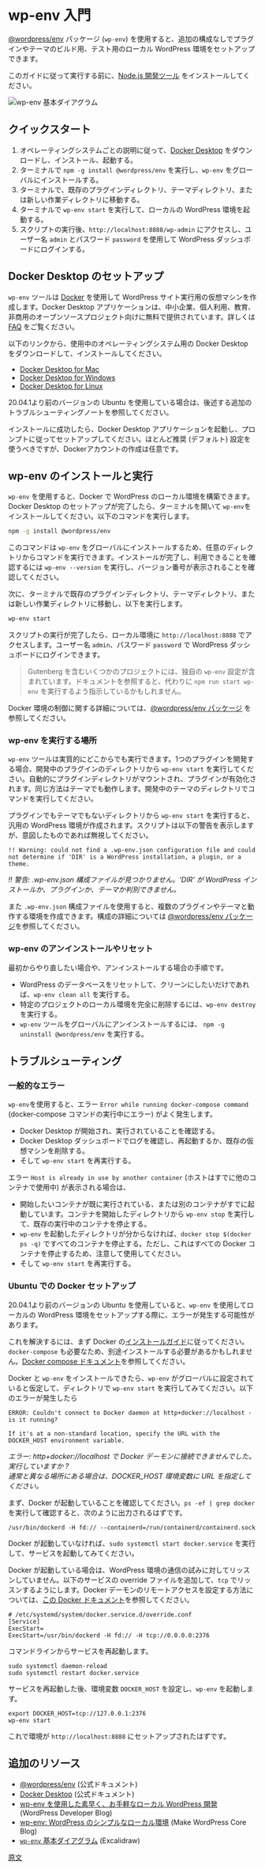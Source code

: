 <!-- 
# Get started with wp-env
 -->
# wp-env 入門

<!-- 
The [@wordpress/env](https://www.npmjs.com/package/@wordpress/env) package (`wp-env`) lets you set up a local WordPress environment (site) for building and testing plugins and themes, without any additional configuration.

Before following this guide, install [Node.js development tools](/docs/getting-started/devenv#node-js-development-tools) if you have not already done so.
 -->
[@wordpress/env](https://www.npmjs.com/package/@wordpress/env) パッケージ (`wp-env`) を使用すると、追加の構成なしでプラグインやテーマのビルド用、テスト用のローカル WordPress 環境をセットアップできます。

このガイドに従って実行する前に、[Node.js 開発ツール](https://ja.wordpress.org/team/handbook/block-editor/getting-started/devenv/#node-js-development-tools) をインストールしてください。

<!-- 
![wp-env basics diagram](https://developer.wordpress.org/files/2023/10/wp-env-diagram.png)
 -->
![wp-env 基本ダイアグラム](https://developer.wordpress.org/files/2023/10/wp-env-diagram.png)

<!-- 
## Quick start
 -->
## クイックスタート

<!--  
1. Download, install, and start [Docker Desktop](https://www.docker.com/products/docker-desktop) following the instructions for your operating system.
2. Run `npm -g install @wordpress/env` in the terminal to install `wp-env` globally.
3. In the terminal, navigate to an existing plugin directory, theme directory, or a new working directory.
4. Run `wp-env start` in the terminal to start the local WordPress environment.
5. After the script runs, navigate to <code>http://localhost:8888/wp-admin</code> and log into the WordPress dashboard using username `admin` and password `password`.
 -->
1. オペレーティングシステムごとの説明に従って、[Docker Desktop](https://www.docker.com/products/docker-desktop) をダウンロードし、インストール、起動する。
2. ターミナルで `npm -g install @wordpress/env` を実行し、`wp-env` をグローバルにインストールする。
3. ターミナルで、既存のプラグインディレクトリ、テーマディレクトリ、または新しい作業ディレクトリに移動する。
4. ターミナルで `wp-env start` を実行して、ローカルの WordPress 環境を起動する。
5. スクリプトの実行後、<code>http://localhost:8888/wp-admin</code> にアクセスし、ユーザー名 `admin` とパスワード `password` を使用して WordPress ダッシュボードにログインする。

<!-- 
## Set up Docker Desktop
 -->
## Docker Desktop のセットアップ

<!-- 
The `wp-env` tool uses [Docker](https://www.docker.com/) to create a virtual machine that runs the local WordPress site. The Docker Desktop application is free for small businesses, personal use, education, and non-commercial open-source projects. See their [FAQ](https://docs.docker.com/desktop/faqs/general/#do-i-need-to-pay-to-use-docker-desktop) for more information.
 -->
`wp-env` ツールは [Docker](https://www.docker.com/) を使用して WordPress サイト実行用の仮想マシンを作成します。Docker Desktop アプリケーションは、中小企業、個人利用、教育、非商用のオープンソースプロジェクト向けに無料で提供されています。詳しくは [FAQ](https://docs.docker.com/desktop/faqs/general/#do-i-need-to-pay-to-use-docker-desktop) をご覧ください。

<!-- 
Use the links below to download and install Docker Desktop for your operating system.
 -->
以下のリンクから、使用中のオペレーティングシステム用の Docker Desktop をダウンロードして、インストールしてください。

- [Docker Desktop for Mac](https://docs.docker.com/desktop/install/mac-install/)
- [Docker Desktop for Windows](https://docs.docker.com/desktop/install/windows-install/)
- [Docker Desktop for Linux](https://docs.docker.com/desktop/install/linux-install/)

<!-- 
If you are using a version of Ubuntu prior to 20.04.1, see the additional [troubleshooting notes](#ubuntu-docker-setup) below.
 -->
20.04.1より前のバージョンの Ubuntu を使用している場合は、後述する追加のトラブルシューティングノートを参照してください。

<!-- 
After successful installation, start the Docker Desktop application and follow the prompts to get set up. You should generally use the recommended (default) settings, and creating a Docker account is optional.
 -->
インストールに成功したら、Docker Desktop アプリケーションを起動し、プロンプトに従ってセットアップしてください。ほとんど推奨 (デフォルト) 設定を使うべきですが、Dockerアカウントの作成は任意です。

<!-- 
## Install and run `wp-env`
 -->
## wp-env のインストールと実行

<!-- 
The `wp-env` tool is used to create a local WordPress environment with Docker. So, after you have set up Docker Desktop, open the terminal and install the `wp-env` by running the command:
 -->
`wp-env` を使用すると、Docker で WordPress のローカル環境を構築できます。Docker Desktop のセットアップが完了したら、ターミナルを開いて `wp-env`をインストールしてください。以下のコマンドを実行します。

```sh
npm -g install @wordpress/env
```

<!-- 
This will install the `wp-env` globally, allowing the tool to be run from any directory. To confirm it's installed and available, run `wp-env --version`, and the version number should appear. 
 -->
このコマンドは `wp-env` をグローバルにインストールするため、任意のディレクトリからコマンドを実行できます。インストールが完了し、利用できることを確認するには `wp-env --version` を実行し、バージョン番号が表示されることを確認してください。

<!-- 
Next, navigate to an existing plugin directory, theme directory, or a new working directory in the terminal and run:
 -->
次に、ターミナルで既存のプラグインディレクトリ、テーマディレクトリ、または新しい作業ディレクトリに移動し、以下を実行します。

```sh
wp-env start
```
<!-- 
Once the script completes, you can access the local environment at: <code>http://localhost:8888</code>. Log into the WordPress dashboard using username `admin` and password `password`.
 -->
スクリプトの実行が完了したら、ローカル環境に <code>http://localhost:8888</code> でアクセスします。ユーザー名 `admin`、パスワード `password` で WordPress ダッシュボードにログインできます。

<!-- 
<div class="callout callout-tip">
    Some projects, like Gutenberg, include their own specific <code>wp-env</code> configurations, and the documentation might prompt you to run <code>npm run start wp-env</code> instead.
</div>
 -->
> Gutenberg を含むいくつかのプロジェクトには、独自の `wp-env` 設定が含まれています。ドキュメントを参照すると、代わりに `npm run start wp-env` を実行するよう指示しているかもしれません。

<!-- 
For more information on controlling the Docker environment, see the [@wordpress/env package](/packages/env/README.md) readme.
 -->
Docker 環境の制御に関する詳細については、[@wordpress/env パッケージ](https://ja.wordpress.org/team/handbook/block-editor/reference-guides/packages/packages-env/) を参照してください。

<!-- 
### Where to run `wp-env`
 -->
### wp-env を実行する場所

<!-- 
The `wp-env` tool can run from practically anywhere. When using the script while developing a single plugin, `wp-env start` can mount and activate the plugin automatically when run from the directory containing the plugin. This also works for themes when run from the directory in which you are developing the theme.
 -->
`wp-env` ツールは実質的にどこからでも実行できます。1つのプラグインを開発する場合、開発中のプラグインのディレクトリから `wp-env start` を実行してください。自動的にプラグインディレクトリがマウントされ、プラグインが有効化されます。同じ方法はテーマでも動作します。開発中のテーマのディレクトリでコマンドを実行してください。

<!-- 
A generic WordPress environment will be created if you run `wp-env start` from a directory that is not a plugin or theme. The script will display the following warning, but ignore if this is your intention.
 -->
プラグインでもテーマでもないディレクトリから `wp-env start` を実行すると、汎用の WordPress 環境が作成されます。スクリプトは以下の警告を表示しますが、意図したものであれば無視してください。

```
!! Warning: could not find a .wp-env.json configuration file and could not determine if 'DIR' is a WordPress installation, a plugin, or a theme.
```
*!! 警告: .wp-env.json 構成ファイルが見つかりません。'DIR' が WordPress インストールか、プラグインか、テーマか判別できません。*

<!-- 
You can also use the `.wp-env.json` configuration file to create an environment that works with multiple plugins and/or themes. See the [@wordpress/env package](/packages/env/README.md#wp-envjson) readme for more configuration details.
 -->
また `.wp-env.json` 構成ファイルを使用すると、複数のプラグインやテーマと動作する環境を作成できます。構成の詳細については [@wordpress/env パッケージ](https://ja.wordpress.org/team/handbook/block-editor/reference-guides/packages/packages-env/#wp-envjson)を参照してください。

<!-- 
### Uninstall or reset `wp-env`
 -->
### wp-env のアンインストールやリセット

<!-- 
Here are a few instructions if you need to start over or want to remove what was installed.
 -->
最初からやり直したい場合や、アンインストールする場合の手順です。

<!-- 
-   If you just want to reset and clean the WordPress database, run `wp-env clean all`
-   To remove the local environment completely for a specific project, run `wp-env destroy`
-   To globally uninstall the `wp-env` tool, run `npm -g uninstall @wordpress/env`
 -->
- WordPress のデータベースをリセットして、クリーンにしたいだけであれば、`wp-env clean all` を実行する。
- 特定のプロジェクトのローカル環境を完全に削除するには、`wp-env destroy` を実行する。
- `wp-env` ツールをグローバルにアンインストールするには、 `npm -g uninstall @wordpress/env` を実行する。

<!-- 
## Troubleshooting
 -->
## トラブルシューティング

<!-- 
### Common errors
 -->
### 一般的なエラー

<!-- 
When using `wp-env`, it's common to get the error: `Error while running docker-compose command`
 -->
`wp-env`を使用すると、エラー `Error while running docker-compose command` (docker-compose コマンドの実行中にエラー) がよく発生します。

<!-- 
-   Check that Docker Desktop is started and running.
-   Check Docker Desktop dashboard for logs, restart, or remove existing virtual machines.
-   Then try rerunning `wp-env start`.
 -->
- Docker Desktop が開始され、実行されていることを確認する。
- Docker Desktop ダッシュボードでログを確認し、再起動するか、既存の仮想マシンを削除する。
- そして `wp-env start` を再実行する。

<!-- 
If you see the error: `Host is already in use by another container`
 -->
エラー `Host is already in use by another container` (ホストはすでに他のコンテナで使用中) が表示される場合は、

<!-- 
-   The container you are attempting to start is already running, or another container is. You can stop an existing container by running `wp-env stop` from the directory that you started it in.
-   If you do not remember the directory where you started `wp-env`, you can stop all containers by running `docker stop $(docker ps -q)`. This will stop all Docker containers, so use with caution.
-   Then try rerunning `wp-env start`.
 -->
- 開始したいコンテナが既に実行されている、または別のコンテナがすでに起動しています。コンテナを開始したディレクトリから `wp-env stop` を実行して、既存の実行中のコンテナを停止する。
- `wp-env` を起動したディレクトリが分からなければ、`docker stop $(docker ps -q)` ですべてのコンテナを停止する。ただし、これはすべての Docker コンテナを停止するため、注意して使用してください。
- そして `wp-env start` を再実行する。

<!-- 
### Ubuntu Docker setup
 -->
### Ubuntu での Docker セットアップ

<!-- 
If you are using a version of Ubuntu prior to 20.04.1, you may encounter errors when setting up a local WordPress environment with `wp-env`. 
 -->
20.04.1より前のバージョンの Ubuntu を使用していると、`wp-env` を使用してローカルの WordPress 環境をセットアップする際に、エラーが発生する可能性があります。

<!-- 
To resolve this, start by following the [installation guide](https://docs.docker.com/install/linux/docker-ce/ubuntu/) from Docker. `docker-compose` is also required, which you may need to install separately. Refer to the [Docker compose documentation](https://docs.docker.com/compose/install/).
 -->
これを解決するには、まず Docker の[インストールガイド](https://docs.docker.com/install/linux/docker-ce/ubuntu/)に従ってください。`docker-compose` も必要なため、別途インストールする必要があるかもしれません。[Docker compose ドキュメント](https://docs.docker.com/compose/install/)を参照してください。

<!-- 
Once Docker and `wp-env` are installed, and assuming `wp-env` is configured globally, try running `wp-env start` in a directory. If you run into this error:
 -->
Docker と `wp-env` をインストールできたら、`wp-env` がグローバルに設定されていると仮定して、ディレクトリで `wp-env start` を実行してみてください。以下のエラーが発生したら

```
ERROR: Couldn't connect to Docker daemon at http+docker://localhost - is it running?

If it's at a non-standard location, specify the URL with the DOCKER_HOST environment variable.
```
*エラー: http+docker://localhost で Docker デーモンに接続できませんでした。実行していますか ?<br />通常と異なる場所にある場合は、DOCKER_HOST 環境変数に URL を指定してください。*
<!-- 
First, make sure Docker is running. You can check by running `ps -ef | grep docker`, which should return something like:
 -->
まず、Docker が起動していることを確認してください。`ps -ef | grep docker` を実行して確認すると、次のように出力されるはずです。

```
/usr/bin/dockerd -H fd:// --containerd=/run/containerd/containerd.sock
```

<!-- 
If Docker is not running, try starting the service by running `sudo systemctl start docker.service`.
 -->
Docker が起動していなければ、`sudo systemctl start docker.service` を実行して、サービスを起動してみてください。

<!-- 
If Docker is running, then it is not listening to how the WordPress environment is trying to communicate. Try adding the following service override file to include listening on `tcp`. See [this Docker documentation](https://docs.docker.com/config/daemon/remote-access/) on how to configure remote access for Docker daemon.
 -->
Docker が起動している場合は、WordPress 環境の通信の試みに対してリッスンしていません。以下のサービスの override ファイルを追加して、`tcp` でリッスンするようにします。Docker デーモンのリモートアクセスを設定する方法については、[この Docker ドキュメント](https://docs.docker.com/config/daemon/remote-access/)を参照してください。

```
# /etc/systemd/system/docker.service.d/override.conf
[Service]
ExecStart=
ExecStart=/usr/bin/dockerd -H fd:// -H tcp://0.0.0.0:2376
```
<!-- 
Restart the service from the command-line:
 -->
コマンドラインからサービスを再起動します。

```
sudo systemctl daemon-reload
sudo systemctl restart docker.service
```

<!-- 
After restarting the services, set the environment variable `DOCKER_HOST` and try starting `wp-env` with:
 -->
サービスを再起動した後、環境変数 `DOCKER_HOST` を設定し、`wp-env` を起動します。

```
export DOCKER_HOST=tcp://127.0.0.1:2376
wp-env start
```
<!-- 
Your environment should now be set up at <code>http://localhost:8888</code>.
 -->
これで環境が <code>http://localhost:8888</code> にセットアップされたはずです。


<!-- 
## Additional resources
 -->
## 追加のリソース

<!-- 
- [@wordpress/env](https://www.npmjs.com/package/@wordpress/env) (Official documentation)
- [Docker Desktop](https://docs.docker.com/desktop) (Official documentation)
- [Quick and easy local WordPress development with wp-env](https://developer.wordpress.org/news/2023/03/quick-and-easy-local-wordpress-development-with-wp-env/) (WordPress Developer Blog)
- [wp-env: Simple Local Environments for WordPress](https://make.wordpress.org/core/2020/03/03/wp-env-simple-local-environments-for-wordpress/) (Make WordPress Core Blog)
- [`wp-env` Basics diagram](https://excalidraw.com/#json=8Tp55B-R6Z6-pNGtmenU6,_DeBR1IBxuHNIKPTVEaseA) (Excalidraw)
 -->
- [@wordpress/env](https://www.npmjs.com/package/@wordpress/env) (公式ドキュメント)
- [Docker Desktop](https://docs.docker.com/desktop) (公式ドキュメント)
- [wp-env を使用した素早く、お手軽なローカル WordPress 開発](https://developer.wordpress.org/news/2023/03/quick-and-easy-local-wordpress-development-with-wp-env/) (WordPress Developer Blog)
- [wp-env: WordPress のシンプルなローカル環境](https://make.wordpress.org/core/2020/03/03/wp-env-simple-local-environments-for-wordpress/) (Make WordPress Core Blog)
- [`wp-env` 基本ダイアグラム](https://excalidraw.com/#json=8Tp55B-R6Z6-pNGtmenU6,_DeBR1IBxuHNIKPTVEaseA) (Excalidraw)

[原文](https://github.com/WordPress/gutenberg/blob/trunk/docs/getting-started/devenv/get-started-with-wp-env.md)

